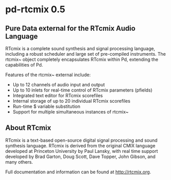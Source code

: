 # pd-rtcmix 0.5
## Pure Data external for the RTcmix Audio Language

RTcmix is a complete sound synthesis and signal processing language, including a robust scheduler and large set of pre-compiled instruments. The rtcmix~ object completely encapsulates RTcmix within Pd, extending the capabilities of Pd.

Features of the rtcmix~ external include:
* Up to 12 channels of audio input and output
* Up to 10 inlets for real-time control of RTcmix parameters (pfields)
* Integrated text editor for RTcmix scorefiles
* Internal storage of up to 20 individual RTcmix scorefiles
* Run-time $ variable substitution
* Support for multiple simultaneous instances of rtcmix~

## About RTcmix
RTcmix is a text-based open-source digital signal processing and sound synthesis language. RTcmix is derived from the original CMIX language developed at Princeton University by Paul Lansky, with real time support developed by Brad Garton, Doug Scott, Dave Topper, John Gibson, and many others.

Full documentation and information can be found at http://rtcmix.org.
